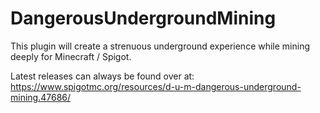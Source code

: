 # DangerousUndergroundMining
This plugin will create a strenuous underground experience while mining deeply for Minecraft / Spigot.

Latest releases can always be found over at:
https://www.spigotmc.org/resources/d-u-m-dangerous-underground-mining.47686/
